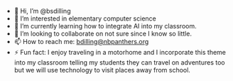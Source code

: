 - 👋 Hi, I’m @bsdilling
- 👀 I’m interested in elementary computer science
- 🌱 I’m currently learning how to integrate AI into my classroom.
- 💞️ I’m looking to collaborate on not sure since I know so little.
- 📫 How to reach me: bdilling@nbpanthers.org
- ⚡ Fun fact: I enjoy traveling in a motorhome and I incorporate this theme into my classroom telling my students they can travel on adventures too but we will use technology to visit places away from school.

<!---
bsdilling/bsdilling is a ✨ special ✨ repository because its `README.md` (this file) appears on your GitHub profile.
You can click the Preview link to take a look at your changes.
--->
